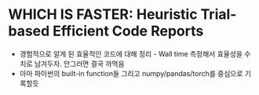 # WHICH IS FASTER: Heuristic Trial-based Efficient Code Reports 
* 경험적으로 알게 된 효율적인 코드에 대해 정리 - Wall time 측정해서 효율성을 수치로 남겨두자. 안그러면 결국 까먹음
* 아마 파이썬의 built-in function들 그리고 numpy/pandas/torch를 중심으로 기록할듯
